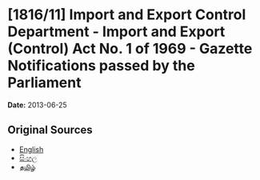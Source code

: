 # [1816/11] Import and Export Control Department - Import and Export (Control) Act No. 1 of 1969 - Gazette Notifications passed by the Parliament

**Date:** 2013-06-25

## Original Sources

- [English](https://documents.gov.lk/view/extra-gazettes/2013/6/1816-11_E.pdf)
- [සිංහල](https://documents.gov.lk/view/extra-gazettes/2013/6/1816-11_S.pdf)
- [தமிழ்](https://documents.gov.lk/view/extra-gazettes/2013/6/1816-11_T.pdf)
